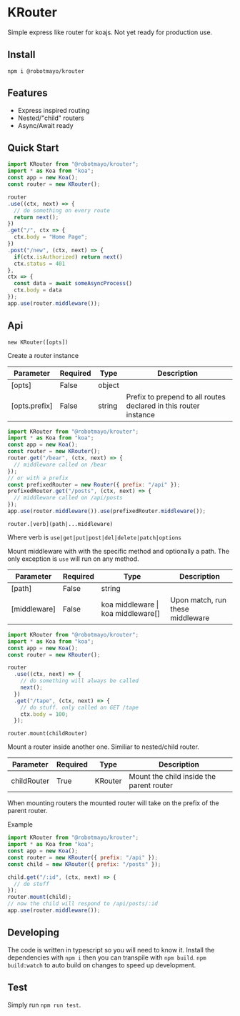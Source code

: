 # KRouter

Simple express like router for koajs. Not yet ready for production use.

## Install

`npm i @robotmayo/krouter`

## Features

- Express inspired routing
- Nested/"child" routers
- Async/Await ready

## Quick Start

```javascript
import KRouter from "@robotmayo/krouter";
import * as Koa from "koa";
const app = new Koa();
const router = new KRouter();

router
.use((ctx, next) => {
  // do something on every route
  return next();
})
.get("/", ctx => {
  ctx.body = "Home Page";
})
.post("/new", (ctx, next) => {
  if(ctx.isAuthorized) return next()
  ctx.status = 401
},
ctx => {
  const data = await someAsyncProcess()
  ctx.body = data
});
app.use(router.middleware());
```

## Api

`new KRouter([opts])`

Create a router instance

| Parameter     | Required | Type   | Description                                                      |
| ------------- | -------- | ------ | ---------------------------------------------------------------- |
| [opts]        | False    | object |                                                                  |
| [opts.prefix] | False    | string | Prefix to prepend to all routes declared in this router instance |

```javascript
import KRouter from "@robotmayo/krouter";
import * as Koa from "koa";
const app = new Koa();
const router = new KRouter();
router.get("/bear", (ctx, next) => {
  // middleware called on /bear
});
// or with a prefix
const prefixedRouter = new Router({ prefix: "/api" });
prefixedRouter.get("/posts", (ctx, next) => {
  // middleware called on /api/posts
});
app.use(router.middleware()).use(prefixedRouter.middleware());
```

`router.[verb](path|...middleware)`

Where verb is `use|get|put|post|del|delete|patch|options`

Mount middleware with with the specific method and optionally a path. The only exception is `use` will run on any method.

| Parameter    | Required | Type                               | Description                      |
| ------------ | -------- | ---------------------------------- | -------------------------------- |
| [path]       | False    | string                             |                                  |
| [middleware] | False    | koa middleware \| koa middleware[] | Upon match, run these middleware |

```javascript
import KRouter from "@robotmayo/krouter";
import * as Koa from "koa";
const app = new Koa();
const router = new KRouter();

router
  .use((ctx, next) => {
    // do something will always be called
    next();
  })
  .get("/tape", (ctx, next) => {
    // do stuff. only called on GET /tape
    ctx.body = 100;
  });
```

`router.mount(childRouter)`

Mount a router inside another one. Similiar to nested/child router.

| Parameter   | Required | Type    | Description                              |
| ----------- | -------- | ------- | ---------------------------------------- |
| childRouter | True     | KRouter | Mount the child inside the parent router |

When mounting routers the mounted router will take on the prefix of the parent router.

Example

```javascript
import KRouter from "@robotmayo/krouter";
import * as Koa from "koa";
const app = new Koa();
const router = new KRouter({ prefix: "/api" });
const child = new KRouter({ prefix: "/posts" });

child.get("/:id", (ctx, next) => {
  // do stuff
});
router.mount(child);
// now the child will respond to /api/posts/:id
app.use(router.middleware());
```

## Developing

The code is written in typescript so you will need to know it. Install the dependencies with `npm i` then you can transpile with `npm build`. `npm build:watch` to auto build on changes to speed up development.

## Test

Simply run `npm run test`.
